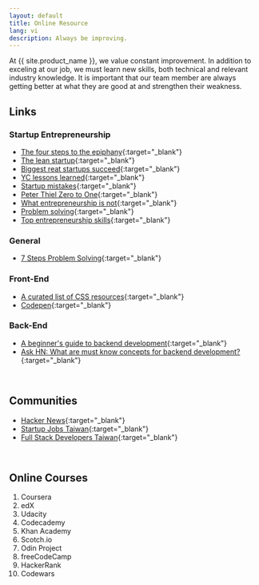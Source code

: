 ```yaml
---
layout: default
title: Online Resource
lang: vi
description: Always be improving.
---
```


At {{ site.product_name }}, we value constant improvement. In addition to exceling at our job, we must learn new skills, both technical and relevant industry knowledge. It is important that our team member are always getting better at what they are good at and strengthen their weakness.

## Links

### Startup Entrepreneurship

- [The four steps to the epiphany](https://medium.com/mbreads/the-four-steps-to-the-epiphany-7aee0c8e0f8e){:target="\_blank"}
- [The lean startup](https://youtu.be/RSaIOCHbuYw){:target="\_blank"}
- [Biggest reat startups succeed](https://youtu.be/bNpx7gpSqbY){:target="\_blank"}
- [YC lessons learned](https://youtu.be/0MGNf1BIuxA){:target="\_blank"}
- [Startup mistakes](https://youtu.be/eChOUVm9fTA){:target="\_blank"}
- [Peter Thiel Zero to One](https://youtu.be/JqxzLUE6pP8){:target="\_blank"}
- [What entrepreneurship is not](https://youtu.be/Xcsp0486olY){:target="\_blank"}
- [Problem solving](https://youtu.be/68QW15sBdKQ){:target="\_blank"}
- [Top entrepreneurship skills](https://youtu.be/86unGITRPLs){:target="\_blank"}

### General

- [7 Steps Problem Solving](https://www.leadershipnow.com/leadingblog/2019/10/7_steps_to_bulletproof_problem.html){:target="\_blank"}

### Front-End

- [A curated list of CSS resources](https://alligator.io/css/css-resources/){:target="\_blank"}
- [Codepen](https://codepen.io/){:target="\_blank"}

### Back-End

- [A beginner's guide to backend development](https://www.upwork.com/hiring/development/a-beginners-guide-to-back-end-development/){:target="\_blank"}
- [Ask HN: What are must know concepts for backend development?](https://news.ycombinator.com/item?id=18961793){:target="\_blank"}

<br>

## Communities

- [Hacker News](https://news.ycombinator.com/){:target="\_blank"}
- [Startup Jobs Taiwan](https://021tw.github.io/021tw.github.io/){:target="\_blank"}
- [Full Stack Developers Taiwan](https://stacktw.github.io/stacktw.github.io/){:target="\_blank"}

<br>

## Online Courses

1. Coursera
2. edX
3. Udacity
4. Codecademy
5. Khan Academy
6. Scotch.io
7. Odin Project
8. freeCodeCamp
9. HackerRank
10. Codewars
